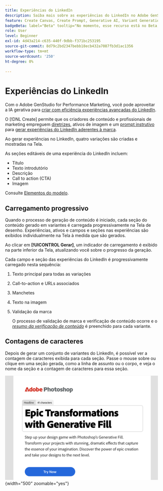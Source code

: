 ```yaml
---
title: Experiências do LinkedIn
description: Saiba mais sobre as experiências do LinkedIn no Adobe GenStudio for Performance Marketing.
feature: Create Canvas, Create Prompt, Generative AI, Variant Generation, Content Generation
badgeBeta: label="Beta" tooltip="No momento, esse recurso está no Beta, portanto, algumas funcionalidades podem estar limitadas ou sujeitas a alterações."
role: User
level: Beginner
exl-id: 4d43a214-c635-440f-9dbb-f371bc253195
source-git-commit: 8d79c2bd2347bebb18ecb432a7087fb3d1ac1356
workflow-type: tm+mt
source-wordcount: '250'
ht-degree: 0%

---
```


# Experiências do LinkedIn

Com o Adobe GenStudio for Performance Marketing, você pode aproveitar a IA gerativa para [criar com eficiência experiências avançadas do LinkedIn](/help/user-guide/create/create-linkedin.md).

O [!DNL Create] permite que os criadores de conteúdo e profissionais de marketing empreguem [diretrizes](/help/user-guide/guidelines/overview.md), ativos de imagem e um [prompt instrutivo](/help/user-guide/effective-prompts.md) para [gerar experiências do LinkedIn aderentes à marca](/help/user-guide/create/create-email-experience.md).

Ao gerar experiências no LinkedIn, quatro variações são criadas e mostradas na Tela.

As seções editáveis de uma experiência do LinkedIn incluem:

* Título
* Texto introdutório
* Descrição
* Call to action (CTA)
* Imagem

Consulte [Elementos do modelo](/help/user-guide/content/use-templates.md#template-elements).

## Carregamento progressivo

Quando o processo de geração de conteúdo é iniciado, cada seção do conteúdo gerado em variantes é carregada progressivamente na Tela de desenho. Experiências, ativos e campos e seções nas experiências são exibidos individualmente na Tela à medida que são gerados.

Ao clicar em **[!UICONTROL Gerar]**, um indicador de carregamento é exibido na parte inferior da Tela, atualizando você sobre o progresso da geração.

Cada campo e seção das experiências do LinkedIn é progressivamente carregado nesta sequência:

1. Texto principal para todas as variações
1. Call-to-action e URLs associados
1. Manchetes
1. Texto na imagem
1. Validação da marca

   O processo de validação de marca e verificação de conteúdo ocorre e o [_resumo da verificação de conteúdo_](/help/user-guide/guidelines/brand-validation.md#content-check-summary) é preenchido para cada variante.

## Contagens de caracteres

Depois de gerar um conjunto de variantes do LinkedIn, é possível ver a contagem de caracteres exibida para cada seção. Passe o mouse sobre ou clique em uma seção gerada, como a linha de assunto ou o corpo, e veja o nome da seção e a contagem de caracteres para essa seção.

![Contagem de caracteres](/help/assets/character-count.png){width="500" zoomable="yes"}
